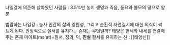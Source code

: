 나일강에 의존해 살아왔던 사람들 : 3.5%만 농지
생명과 죽음,  풍요와 불모의 땅으로 양분

범람하는 나일강 : 농사
        인간의 삶의 영원성, 그리고 순환적 자연질서에 대한 의식이 싹트게 된다.
        안정적으로 질서를 유지하는 존재는 무엇일까?
        태양은 현세와 내세를 연결해 주는 존재
        마아트(ma'at)=질서, 정의, 덕, **진실**
        질서를  유지하는 신 : [[태양신]]